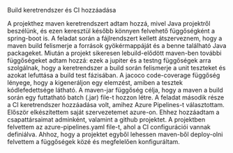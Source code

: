 Build keretrendszer és CI hozzáadása

A projekthez maven keretrendszert adtam hozzá, mivel Java projektről beszélünk, és ezen keresztül később könnyen felvehető függőségként a spring-boot is. A feladat során a fájlrendszert kellett átszerveznem, hogy a maven build felismerje a források gyökérmappáját és a benne található Java packageket. Miután a projekt sikeresen lebuild-elődött maven-ben további függőségeket adtam hozzá: ezek a jupiter és a testng függőségek arra szolgálnak, hogy a keretrendszer a build során felismerje a unit teszteket és azokat lefuttása a build test fázisában. A jacoco code-coverage függőség lényege, hogy a kigeneráljon egy elemzést, amiben a tesztek kódlefedettsége látható. A maven-jar függőség célja, hogy a maven a build során egy futtatható batch (.jar) file-t hozzon létre.
A feladat második része a CI keretrendszer hozzáadása volt, amihez Azure Pipelines-t választottam. Először elkészítettem saját szervezetemet azure-on. Ehhez hozzáadtam a csapattársaimat adminként, valamint a github projektet. A projektben felvettem az azure-pipelines.yaml file-t, ahol a CI configurációi vannak definiálva. Ahhoz, hogy a projektet egyből lehessen maven-ből deploy-olni felvettem a függőségek közé és megfelelően konfiguráltam.
